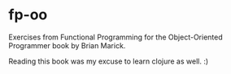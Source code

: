 fp-oo
=====

Exercises from Functional Programming for the Object-Oriented Programmer book by Brian Marick. 

Reading this book was my excuse to learn clojure as well. :)